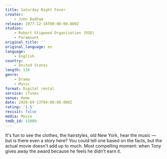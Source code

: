```yaml
---
title: Saturday Night Fever
creator:
    - John Badham
release: 1977-12-16T00:00:00.000Z
studios:
    - Robert Stigwood Organization (RSO)
    - Paramount
original_title: ''
original_language: en
language:
    - English
country:
    - United States
length: 118
genre:
    - Drama
    - Music
format: Digital rental
service: iTunes
venue: Home
date: 2020-09-13T04:00:00.000Z
rating: '1.5'
revisit: false
media: Movie
tmdb_id: 11009
---
```


It's fun to see the clothes, the hairstyles, old New York, hear the music — but is there even a story here? You could tell one based on the facts, but the actual movie doesn't add up to much. Most compelling moment: when Tony gives away the award because he feels he didn't earn it.
